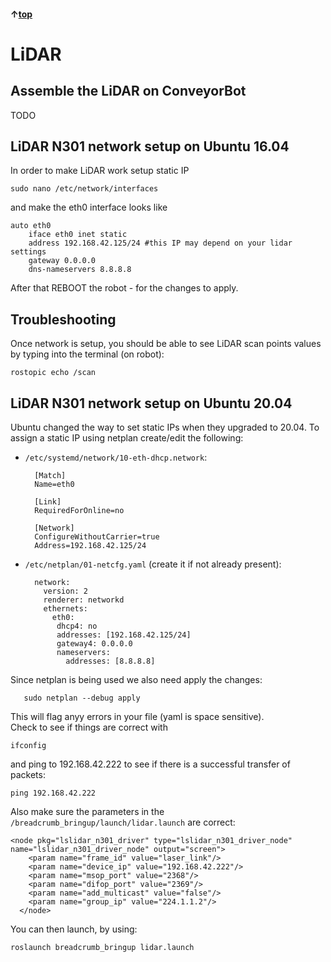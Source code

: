 #### &uarr;[top](https://ubiquityrobotics.github.io/ConveyorBot_learn/)

# LiDAR

## Assemble the LiDAR on ConveyorBot

TODO

## LiDAR N301 network setup  on Ubuntu 16.04

In order to make LiDAR work setup static IP
	
	sudo nano /etc/network/interfaces

and make the eth0 interface looks like

	auto eth0
		iface eth0 inet static
		address 192.168.42.125/24 #this IP may depend on your lidar settings
		gateway 0.0.0.0
		dns-nameservers 8.8.8.8

After that REBOOT the robot - for the changes to apply.

## Troubleshooting

Once network is setup, you should be able to see LiDAR scan points values by typing into the terminal (on robot):

	rostopic echo /scan

## LiDAR N301 network setup  on Ubuntu 20.04

Ubuntu changed the way to set static IPs when they upgraded to 20.04. 
To assign a static IP using netplan create/edit the following:

- `/etc/systemd/network/10-eth-dhcp.network`:

		[Match]
		Name=eth0

		[Link]
		RequiredForOnline=no

		[Network]
		ConfigureWithoutCarrier=true
		Address=192.168.42.125/24

- `/etc/netplan/01-netcfg.yaml` (create it if not already present):

		network:
		  version: 2
		  renderer: networkd
		  ethernets:
		    eth0:
		     dhcp4: no
		     addresses: [192.168.42.125/24]
		     gateway4: 0.0.0.0
		     nameservers:
		       addresses: [8.8.8.8]
       
Since netplan is being used we also need apply the changes:
       
       sudo netplan --debug apply
       
This will flag anyy errors in your file (yaml is space sensitive).       
Check to see if things are correct with 

	ifconfig 
       
and ping to 192.168.42.222 to see if there is a successful transfer of packets:

	ping 192.168.42.222



Also make sure the parameters in the `/breadcrumb_bringup/launch/lidar.launch` are correct:

	<node pkg="lslidar_n301_driver" type="lslidar_n301_driver_node" name="lslidar_n301_driver_node" output="screen">
	    <param name="frame_id" value="laser_link"/>
	    <param name="device_ip" value="192.168.42.222"/>
	    <param name="msop_port" value="2368"/>
	    <param name="difop_port" value="2369"/>
	    <param name="add_multicast" value="false"/>
	    <param name="group_ip" value="224.1.1.2"/>
	  </node>

You can then launch, by using:

	roslaunch breadcrumb_bringup lidar.launch
